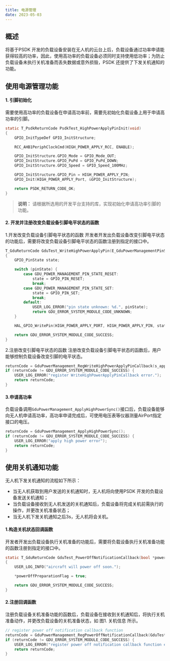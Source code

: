 ```yaml
---
title: 电源管理
date: 2023-05-03
---
```




## 概述

将基于PSDK 开发的负载设备安装在无人机的云台上后，负载设备通过功率申请能获得较高的功率，因此，使用高功率的负载设备必须同时支持使用低功率；为防止负载设备未执行关机准备而丢失数据或意外损毁，PSDK 还提供了下发关机通知的功能。

## 使用电源管理功能

#### 1. 引脚初始化

需要使用高功率的负载设备在申请高功率前，需要先初始化负载设备上用于申请高功率的引脚。

```c
static T_PsdkReturnCode PsdkTest_HighPowerApplyPinInit(void)
{
    GPIO_InitTypeDef GPIO_InitStructure;

    RCC_AHB1PeriphClockCmd(HIGH_POWER_APPLY_RCC, ENABLE);

    GPIO_InitStructure.GPIO_Mode = GPIO_Mode_OUT;
    GPIO_InitStructure.GPIO_PuPd = GPIO_PuPd_DOWN;
    GPIO_InitStructure.GPIO_Speed = GPIO_Speed_100MHz;

    GPIO_InitStructure.GPIO_Pin = HIGH_POWER_APPLY_PIN;
    GPIO_Init(HIGH_POWER_APPLY_Port, &GPIO_InitStructure);

    return PSDK_RETURN_CODE_OK;
}
```

> **说明：** 请根据所选用的开发平台支持的库，实现初始化申请高功率引脚的功能。

#### 2. 开发并注册改变负载设备引脚电平状态的函数

1.开发改变负载设备引脚电平状态的函数
开发者开发出负载设备改变引脚电平状态的功能后，需要将改变负载设备引脚电平状态的函数注册到指定的接口中。

```c
T_GduReturnCode GduTest_WriteHighPowerApplyPin(E_GduPowerManagementPinState pinState)
{
    GPIO_PinState state;

    switch (pinState) {
        case GDU_POWER_MANAGEMENT_PIN_STATE_RESET:
            state = GPIO_PIN_RESET;
            break;
        case GDU_POWER_MANAGEMENT_PIN_STATE_SET:
            state = GPIO_PIN_SET;
            break;
        default:
            USER_LOG_ERROR("pin state unknown: %d.", pinState);
            return GDU_ERROR_SYSTEM_MODULE_CODE_UNKNOWN;
    }

    HAL_GPIO_WritePin(HIGH_POWER_APPLY_PORT, HIGH_POWER_APPLY_PIN, state);

    return GDU_ERROR_SYSTEM_MODULE_CODE_SUCCESS;
}
```

2.注册改变引脚电平状态的函数
注册改变负载设备引脚电平状态的函数后，用户能够控制负载设备改变引脚的电平状态。

```c
returnCode = GduPowerManagement_RegWriteHighPowerApplyPinCallback(s_applyHighPowerHandler.pinWrite);
if (returnCode != GDU_ERROR_SYSTEM_MODULE_CODE_SUCCESS) {
    USER_LOG_ERROR("register WriteHighPowerApplyPinCallback error.");
    return returnCode;
}
```

#### 3.申请高功率

负载设备调用`GduPowerManagement_ApplyHighPowerSync()`接口后，负载设备能够向无人机申请高功率，高功率申请完成后，可使用电压表等仪器测量AirPort指定接口的电压。

```c
returnCode = GduPowerManagement_ApplyHighPowerSync();
if (returnCode != GDU_ERROR_SYSTEM_MODULE_CODE_SUCCESS) {
    USER_LOG_ERROR("apply high power error");
    return returnCode;
}
```

## 使用关机通知功能

无人机下发关机通知的流程如下所示：

- 当无人机获取到用户发送的关机通知时，无人机将向使用PSDK 开发的负载设备发送关机通知；
- 当负载设备接收到无人机发送的关机通知后，负载设备将完成关机前需执行的操作，并更改关机准备状态；
- 当无人机下发关机通知之后3s，无人机将会关机。

#### 1.构造关机状态回调函数

开发者开发出负载设备执行关机准备的功能后，需要将负载设备执行关机准备功能的函数注册到指定的接口中。

```c
static T_GduReturnCode GduTest_PowerOffNotificationCallback(bool *powerOffPreparationFlag)
{
    USER_LOG_INFO("aircraft will power off soon.");

    *powerOffPreparationFlag = true;

    return GDU_ERROR_SYSTEM_MODULE_CODE_SUCCESS;
}
```

#### 2.注册回调函数

注册负载设备关机准备功能的函数后，负载设备在接收到关机通知后，将执行关机准备动作，并更改负载设备的关机准备状态，如 图1. 关机信息 所示。

```c
// register power off notification callback function
returnCode = GduPowerManagement_RegPowerOffNotificationCallback(GduTest_PowerOffNotificationCallback);
if (returnCode != GDU_ERROR_SYSTEM_MODULE_CODE_SUCCESS) {
    USER_LOG_ERROR("register power off notification callback function error");
    return returnCode;
}
```
```